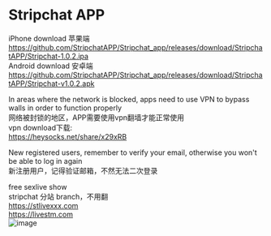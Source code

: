 # Stripchat APP
iPhone download  苹果端
https://github.com/StripchatAPP/Stripchat_app/releases/download/StripchatAPP/Stripchat-1.0.2.ipa  
Android download  安卓端
https://github.com/StripchatAPP/Stripchat_app/releases/download/StripchatAPP/Stripchat-v1.0.2.apk  


In areas where the network is blocked, apps need to use VPN to bypass walls in order to function properly  
网络被封锁的地区，APP需要使用vpn翻墙才能正常使用  
vpn download下载:  
https://heysocks.net/share/x29xRB  
  
  
New registered users, remember to verify your email, otherwise you won't be able to log in again  
新注册用户，记得验证邮箱，不然无法二次登录
  
   
free sexlive show  
stripchat 分站 branch，不用翻  
https://stlivexxx.com  
https://livestm.com  
<img src="https://github.com/stripchat-kiki-2025/stlivexxx/blob/main/image/938d22c6.png" alt="image" style="max-width: 100%;">
